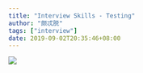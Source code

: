 ```yaml
---
title: "Interview Skills - Testing"
author: "颇忒脱"
tags: ["interview"]
date: 2019-09-02T20:35:46+08:00
---
```


<!--more-->

![](interview-skills.png)
